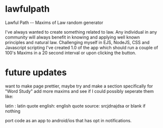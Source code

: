 # lawfulpath
Lawful Path -- Maxims of Law random generator

I've always wanted to create something related to law. Any individual in any community will always benefit in knowing and applying well known principles and natural law.
Challenging myself in EJS, NodeJS, CSS and Javascript scripting I've created 1.0 of the app which should run a couple of 100's Maxims in a 20 second interval or upon clicking the button. 

# future updates
want to make page prettier, maybe try and make a section specifically for "Word Study"
add more maxims and see if I could possibly seperate them like: 

latin : latin quote
english: english quote
source: srcjdnajdsa or blank if nothing

port code as an app to android/ios that has opt in notifications.
